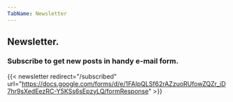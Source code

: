 ```yaml
---
TabName: Newsletter
---
```


## Newsletter.

### Subscribe to get new posts in handy e-mail form.

{{< newsletter redirect="/subscribed" url="https://docs.google.com/forms/d/e/1FAIpQLSf62rAZzuoRUfowZQZr_iD7hr9sXedEezRC-Y5KSs6sEpzyLQ/formResponse" >}}

<style>
h3 {
  margin-top: 1.4rem;
}
</style>
